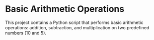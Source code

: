 # Basic Arithmetic Operations

This project contains a Python script that performs basic arithmetic operations: addition, subtraction, and multiplication on two predefined numbers (10 and 5).
